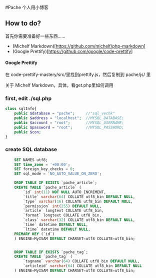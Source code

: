 #Pache
个人用小博客

## How to do?
首先你需要准备好一些东西……
- (Michelf Markdown)[https://github.com/michelf/php-markdown]
- (Google Prettify)[https://github.com/google/code-prettify]

#### Google Prettify
在 code-prettify-mastery/src/里找到prettify.js，然后复制到 pache/js/ 里

关于 Michelf Markdown，具体，看get.php里如何调用

### first, edit ./sql.php

```php
class sqlInfo{
	public $database = "pache";		//"sql_vechk"
	public $address = "localhost";	//MYSQL_DATABASE;
	public $account = "root"; 		//MYSQL_USERNAME;
	public $password = "root"; 		//MYSQL_PASSWORD;
	public $con;
}
```
### create SQL database
```SQL
	SET NAMES utf8;
	SET time_zone = '+00:00';
	SET foreign_key_checks = 0;
	SET sql_mode = 'NO_AUTO_VALUE_ON_ZERO';

	DROP TABLE IF EXISTS `pache_article`;
	CREATE TABLE `pache_article` (
		`id` int(11) NOT NULL AUTO_INCREMENT,
		`title` varchar(64) COLLATE utf8_bin DEFAULT NULL,
		`type` varchar(16) COLLATE utf8_bin DEFAULT NULL,
		`permission` int(255) DEFAULT NULL,
		`article` longtext COLLATE utf8_bin,
		`format` longtext COLLATE utf8_bin,
		`class` varchar(32) COLLATE utf8_bin DEFAULT NULL,
		`time` datetime DEFAULT NULL,
		`ltime` datetime DEFAULT NULL,
	PRIMARY KEY (`id`)
	) ENGINE=MyISAM DEFAULT CHARSET=utf8 COLLATE=utf8_bin;


	DROP TABLE IF EXISTS `pache_tag`;
	CREATE TABLE `pache_tag` (
		`tagname` varchar(64) COLLATE utf8_bin DEFAULT NULL,
		`articleid` varchar(64) COLLATE utf8_bin DEFAULT NULL
	) ENGINE=MyISAM DEFAULT CHARSET=utf8 COLLATE=utf8_bin;

```
